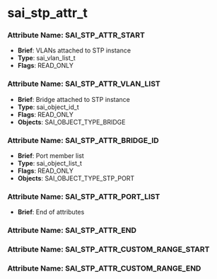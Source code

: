 # **sai_stp_attr_t**
### Attribute Name: **SAI_STP_ATTR_START**
- **Brief**: VLANs attached to STP instance
- **Type**: sai_vlan_list_t
- **Flags**: READ_ONLY

### Attribute Name: **SAI_STP_ATTR_VLAN_LIST**
- **Brief**: Bridge attached to STP instance
- **Type**: sai_object_id_t
- **Flags**: READ_ONLY
- **Objects**: SAI_OBJECT_TYPE_BRIDGE

### Attribute Name: **SAI_STP_ATTR_BRIDGE_ID**
- **Brief**: Port member list
- **Type**: sai_object_list_t
- **Flags**: READ_ONLY
- **Objects**: SAI_OBJECT_TYPE_STP_PORT

### Attribute Name: **SAI_STP_ATTR_PORT_LIST**
- **Brief**: End of attributes

### Attribute Name: **SAI_STP_ATTR_END**

### Attribute Name: **SAI_STP_ATTR_CUSTOM_RANGE_START**

### Attribute Name: **SAI_STP_ATTR_CUSTOM_RANGE_END**



